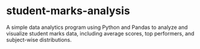 # student-marks-analysis
A simple data analytics program using Python and Pandas to analyze and visualize student marks data, including average scores, top performers, and subject-wise distributions.

